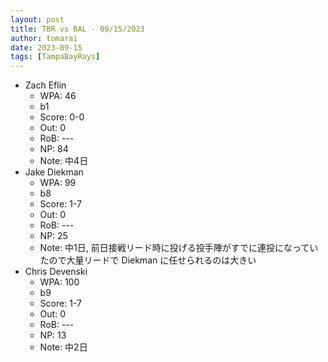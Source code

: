 ```yaml
---
layout: post
title: TBR vs BAL - 09/15/2023
author: tomarai
date: 2023-09-15
tags: [TampaBayRays]
---
```


* Zach Eflin
	- WPA: 46
	- b1
	- Score: 0-0
	- Out: 0
	- RoB: ---
	- NP: 84
	- Note: 中4日
* Jake Diekman
	- WPA: 99
	- b8
	- Score: 1-7
	- Out: 0
	- RoB: ---
	- NP: 25
	- Note: 中1日, 前日接戦リード時に投げる投手陣がすでに連投になっていたので大量リードで Diekman に任せられるのは大きい
* Chris Devenski
	- WPA: 100
	- b9
	- Score: 1-7
	- Out: 0
	- RoB: ---
	- NP: 13
	- Note: 中2日

